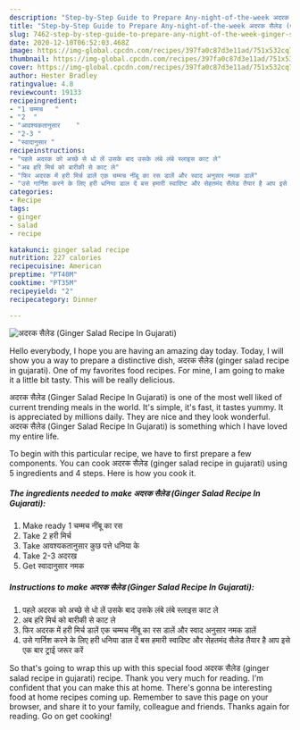 ```yaml
---
description: "Step-by-Step Guide to Prepare Any-night-of-the-week अदरक सैलेड (Ginger Salad Recipe In Gujarati)"
title: "Step-by-Step Guide to Prepare Any-night-of-the-week अदरक सैलेड (Ginger Salad Recipe In Gujarati)"
slug: 7462-step-by-step-guide-to-prepare-any-night-of-the-week-ginger-salad-recipe-in-gujarati
date: 2020-12-10T06:52:03.468Z
image: https://img-global.cpcdn.com/recipes/397fa0c87d3e11ad/751x532cq70/अदरक-सैलेड-ginger-salad-recipe-in-gujarati-recipe-main-photo.jpg
thumbnail: https://img-global.cpcdn.com/recipes/397fa0c87d3e11ad/751x532cq70/अदरक-सैलेड-ginger-salad-recipe-in-gujarati-recipe-main-photo.jpg
cover: https://img-global.cpcdn.com/recipes/397fa0c87d3e11ad/751x532cq70/अदरक-सैलेड-ginger-salad-recipe-in-gujarati-recipe-main-photo.jpg
author: Hester Bradley
ratingvalue: 4.8
reviewcount: 19133
recipeingredient:
- "1 चम्मच   "
- "2  "
- "आवश्यकतानुसार    "
- "2-3 "
- "स्वादानुसार "
recipeinstructions:
- "पहले अदरक को अच्छे से धो लें उसके बाद उसके लंबे लंबे स्लाइस काट ले"
- "अब हरि मिर्च को बारीकी से काट ले"
- "फिर अदरक में हरी मिर्च डालें एक चम्मच नींबू का रस डालें और स्वाद अनुसार नमक डालें"
- "उसे गार्निश करने के लिए हरी धनिया डाल दें बस हमारी स्वादिष्ट और सेहतमंद सैलेड तैयार है आप इसे एक बार ट्राई जरूर करें"
categories:
- Recipe
tags:
- ginger
- salad
- recipe

katakunci: ginger salad recipe 
nutrition: 227 calories
recipecuisine: American
preptime: "PT40M"
cooktime: "PT35M"
recipeyield: "2"
recipecategory: Dinner

---
```



![अदरक सैलेड (Ginger Salad Recipe In Gujarati)](https://img-global.cpcdn.com/recipes/397fa0c87d3e11ad/751x532cq70/अदरक-सैलेड-ginger-salad-recipe-in-gujarati-recipe-main-photo.jpg)

Hello everybody, I hope you are having an amazing day today. Today, I will show you a way to prepare a distinctive dish, अदरक सैलेड (ginger salad recipe in gujarati). One of my favorites food recipes. For mine, I am going to make it a little bit tasty. This will be really delicious.



अदरक सैलेड (Ginger Salad Recipe In Gujarati) is one of the most well liked of current trending meals in the world. It's simple, it's fast, it tastes yummy. It is appreciated by millions daily. They are nice and they look wonderful. अदरक सैलेड (Ginger Salad Recipe In Gujarati) is something which I have loved my entire life.


To begin with this particular recipe, we have to first prepare a few components. You can cook अदरक सैलेड (ginger salad recipe in gujarati) using 5 ingredients and 4 steps. Here is how you cook it.

<!--inarticleads1-->

##### The ingredients needed to make अदरक सैलेड (Ginger Salad Recipe In Gujarati):

1. Make ready 1 चम्मच नींबू का रस
1. Take 2 हरी मिर्च
1. Take आवश्यकतानुसार कुछ पत्ते धनिया के
1. Take 2-3 अदरख
1. Get स्वादानुसार नमक




<!--inarticleads2-->

##### Instructions to make अदरक सैलेड (Ginger Salad Recipe In Gujarati):

1. पहले अदरक को अच्छे से धो लें उसके बाद उसके लंबे लंबे स्लाइस काट ले
1. अब हरि मिर्च को बारीकी से काट ले
1. फिर अदरक में हरी मिर्च डालें एक चम्मच नींबू का रस डालें और स्वाद अनुसार नमक डालें
1. उसे गार्निश करने के लिए हरी धनिया डाल दें बस हमारी स्वादिष्ट और सेहतमंद सैलेड तैयार है आप इसे एक बार ट्राई जरूर करें




So that's going to wrap this up with this special food अदरक सैलेड (ginger salad recipe in gujarati) recipe. Thank you very much for reading. I'm confident that you can make this at home. There's gonna be interesting food at home recipes coming up. Remember to save this page on your browser, and share it to your family, colleague and friends. Thanks again for reading. Go on get cooking!
